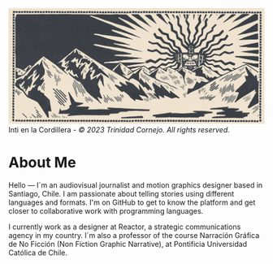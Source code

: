 ![Illustration](https://github.com/la-trino/la-trino/blob/19c336a2f34127b1581f984ed68d527b0b45ea90/1.%20Cordillera-150.png)
Inti en la Cordillera - _© 2023 Trinidad Cornejo. All rights reserved._

# About Me

Hello — I´m an audiovisual journalist and motion graphics designer based in Santiago, Chile. I am passionate about telling stories using different languages and formats. I'm on GitHub to get to know the platform and get closer to collaborative work with programming languages. 

I currently work as a designer at Reactor, a strategic communications agency in my country. I´m also a professor of the course Narración Gráfica de No Ficción (Non Fiction Graphic Narrative), at Pontificia Universidad Católica de Chile. 
